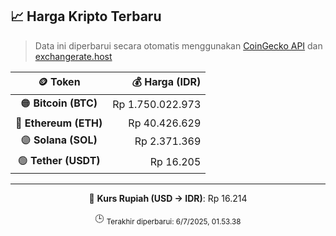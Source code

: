 

<!-- HARGA_KRIPTO -->
## 📈 Harga Kripto Terbaru

> Data ini diperbarui secara otomatis menggunakan [CoinGecko API](https://www.coingecko.com/) dan [exchangerate.host](https://exchangerate.host/)

<div align="center">

| 🪙 Token | 💰 Harga (IDR) |
|:------:|---------------:|
| 🟠 **Bitcoin (BTC)**   | Rp 1.750.022.973 |
| 🔵 **Ethereum (ETH)**  | Rp 40.426.629 |
| 🟣 **Solana (SOL)**    | Rp 2.371.369 |
| 🟢 **Tether (USDT)**   | Rp 16.205 |

---

💱 **Kurs Rupiah (USD → IDR)**: Rp 16.214

🕒 <sub>Terakhir diperbarui: 6/7/2025, 01.53.38</sub>

</div>
<!-- /HARGA_KRIPTO -->